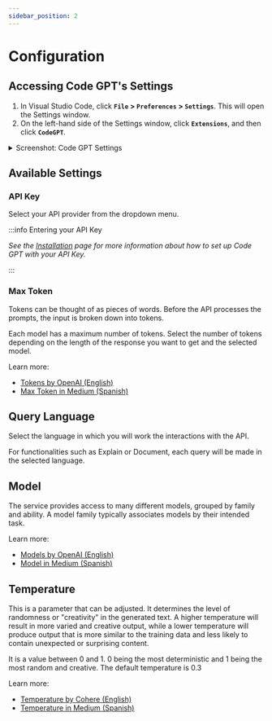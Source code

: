 ```yaml
---
sidebar_position: 2
---
```


# Configuration

## Accessing Code GPT's Settings
1. In Visual Studio Code, click **`File` > `Preferences` > `Settings`**.  This will open the Settings window.  
2. On the left-hand side of the Settings window, click **`Extensions`**, and then click **`CodeGPT`**.

<details>

<summary>Screenshot: Code GPT Settings</summary>

![Captura-de-Pantalla-2023-01-04-a-la-s-2-29-15-p-m-](https://user-images.githubusercontent.com/6216945/210634562-1dd5f8cd-4625-42fc-92f4-7e1b5f132c49.png)

</details>

## Available Settings

### API Key

Select your API provider from the dropdown menu. 

:::info Entering your API Key

*See the [Installation](./installation.md) page for more information about how to set up Code GPT with your API Key.*

:::

### Max Token
Tokens can be thought of as pieces of words. Before the API processes the prompts, the input is broken down into tokens.

Each model has a maximum number of tokens. Select the number of tokens depending on the length of the response you want to get and the selected model.

Learn more: 
- [Tokens by OpenAI (English)](https://help.openai.com/en/articles/4936856-what-are-tokens-and-how-to-count-them)
- [Max Token in Medium (Spanish)](https://medium.com/@dan.avila7/concepto-de-tokens-en-openai-f5d4196076f6)

## Query Language
Select the language in which you will work the interactions with the API.

For functionalities such as Explain or Document, each query will be made in the selected language.

## Model
The service provides access to many different models, grouped by family and ability. A model family typically associates models by their intended task.

Learn more: 
- [Models by OpenAI (English)](https://beta.openai.com/docs/models/overview)
- [Model in Medium (Spanish)](https://medium.com/@dan.avila7/modelos-de-gpt-3-y-codex-11a64948d87)

## Temperature
This is a parameter that can be adjusted. It determines the level of randomness or "creativity" in the generated text. A higher temperature will result in more varied and creative output, while a lower temperature will produce output that is more similar to the training data and less likely to contain unexpected or surprising content.

It is a value between 0 and 1. 0 being the most deterministic and 1 being the most random and creative. The default temperature is 0.3

Learn more: 
- [Temperature by Cohere (English)](https://docs.cohere.ai/docs/temperature)
- [Temperature in Medium (Spanish)](https://medium.com/@dan.avila7/c%C3%B3mo-manejar-los-par%C3%A1metros-temperature-y-top-p-en-openai-b45892b250be)